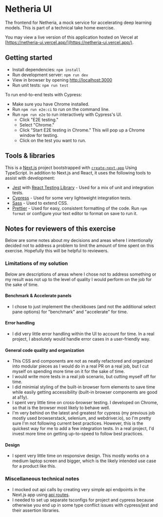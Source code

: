 # Netheria UI

The frontend for Netheria, a mock service for accelerating deep learning models.
This is part of a technical take home exercise.

You may view a live version of this application hosted on Vercel at
[https://netheria-ui.vercel.app/](https://netheria-ui.vercel.app/).

## Getting started

- Install dependencies: `npm install`
- Run development server: `npm run dev`
- View in browser by opening [http://localhost:3000](http://localhost:3000)
- Run unit tests: `npm run test`

To run end-to-end tests with Cypress:

- Make sure you have Chrome installed.
- Run `npm run e2e:ci` to run on the command line.
- Run `npm run e2e` to run interactively with Cypress's UI.
  - Click "E2E testing."
  - Select "Chrome."
  - Click "Start E2E testing in Chrome." This will pop up a Chrome window for
    testing.
  - Click on the test you want to run.

## Tools & libraries

This is a [Next.js](https://nextjs.org/) project bootstrapped with
[`create-next-app`](https://github.com/vercel/next.js/tree/canary/packages/create-next-app)
Using TypeScript. In addition to Next.js and React, it uses the following tools
to assist with development:

- [Jest](https://jestjs.io/) with
  [React Testing Library](https://testing-library.com/docs/react-testing-library/intro/) -
  Used for a mix of unit and integration tests.
- [Cypress](https://www.cypress.io/) - Used for some very lightweight
  integration tests.
- [Sass](https://sass-lang.com/) - Used to extend CSS.
- [Prettier](https://prettier.io/) - Used for easy, consistent formatting of the
  code. Run `npm format` or configure your text editor to format on save to run
  it.

## Notes for reviewers of this exercise

Below are some notes about my decisions and areas where I intentionally decided
not to address a problem to limit the amount of time spent on this exercise.
Hopefully this will be helpful to reviewers.

### Limitations of my solution

Below are descriptions of areas where I chose not to address something or my
result was not up to the level of quality I would perform on the job for the
sake of time.

#### Benchmark & Accelerate panels

- I chose to just implement the checkboxes (and not the additional select pane
  options) for "benchmark" and "accelerate" for time.

#### Error handling

- I did very little error handling within the UI to account for time. In a real
  project, I absolutely would handle error cases in a user-friendly way.

#### General code quality and organization

- This CSS and components are not as neatly refactored and organized into
  modular pieces as I would do in a real PR on a real job, but I cut myself on
  spending more time on it for the sake of time.
- I would write more tests in a real job scenario, but cutting myself off for
  time.
- I did minimial styling of the built-in browser form elements to save time
  while easily getting accessibility (built-in browser components are good at
  a11y).
- I spent very little time on cross-browser testing. I developed on Chrome, so
  that is the browser most likely to behave well.
- I'm very behind on the latest and greatest for cypress (my previous job mostly
  used browserstack, selenium, and webdriver.io), so I'm pretty sure I'm not
  following current best practices. However, this is the quickest way for me to
  add a few integration tests. In a real project, I'd invest more time on
  getting up-to-speed to follow best practices.

#### Design

- I spent very little time on responsive design. This mostly works on a medium
  laptop screen and bigger, which is the likely intended use case for a product
  like this.

### Miscellaneous technical notes

- I mocked out api calls by creating very simple api endpoints in the Next.js
  app using [api routes](https://nextjs.org/docs/api-routes/introduction).
- I needed to set up separate tsconfigs for project and cypress because
  otherwise you end up in some type conflict issues with cypress/jest and their
  assertion libraries.
